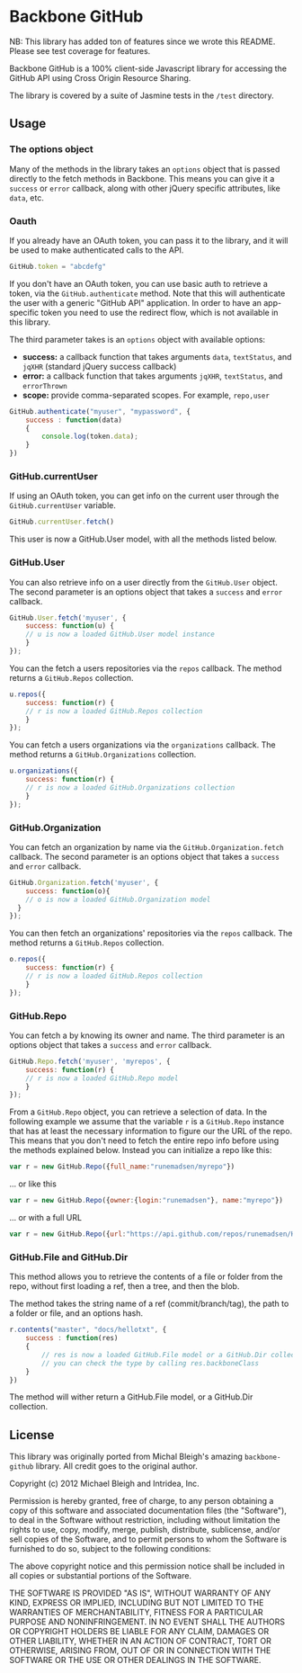 # Backbone GitHub

NB: This library has added ton of features since we wrote this README. Please see test coverage for features.

Backbone GitHub is a 100% client-side Javascript library for accessing the GitHub API using Cross Origin Resource Sharing.

The library is covered by a suite of Jasmine tests in the `/test` directory.

## Usage

### The options object

Many of the methods in the library takes an `options` object that is passed directly to the fetch methods in Backbone. This means you can give it a `success` or `error` callback, along with other jQuery specific attributes, like `data`, etc.

### Oauth

If you already have an OAuth token, you can pass it to the library, and it will be used to make authenticated calls to the API.

```javascript
GitHub.token = "abcdefg"
```

If you don't have an OAuth token, you can use basic auth to retrieve a token, via the `GitHub.authenticate` method. Note that this will authenticate the user with a generic "GitHub API" application. In order to have an app-specific token you need to use the redirect flow, which is not available in this library.

The third parameter takes is an `options` object with available options:

* **success:** a callback function that takes arguments
  `data`, `textStatus`, and `jqXHR` (standard jQuery
  success callback)
* **error:** a callback function that takes arguments
  `jqXHR`, `textStatus`, and `errorThrown`
* **scope:** provide comma-separated scopes. For example,
  `repo,user`

```javascript
GitHub.authenticate("myuser", "mypassword", {
	success : function(data)
	{
		console.log(token.data);
	}
})
```

### GitHub.currentUser

If using an OAuth token, you can get info on the current user through the `GitHub.currentUser` variable.

```javascript
GitHub.currentUser.fetch()
```

This user is now a GitHub.User model, with all the methods listed below.

### GitHub.User

You can also retrieve info on a user directly from the `GitHub.User` object. The second parameter is an options object that takes a `success` and `error` callback.

```javascript
GitHub.User.fetch('myuser', {
	success: function(u) {
  	// u is now a loaded GitHub.User model instance
	}
});
```

You can the fetch a users repositories via the `repos` callback. The method returns a `GitHub.Repos` collection.

```javascript
u.repos({
	success: function(r) {
  	// r is now a loaded GitHub.Repos collection
	}
});
```

You can fetch a users organizations via the `organizations` callback. The method returns a `GitHub.Organizations` collection.

```javascript
u.organizations({
	success: function(r) {
  	// r is now a loaded GitHub.Organizations collection
	}
});
```

### GitHub.Organization

You can fetch an organization by name via the `GitHub.Organization.fetch` callback. The second parameter is an options object that takes a `success` and `error` callback.

```javascript
GitHub.Organization.fetch('myuser', {
	success: function(o){
  	// o is now a loaded GitHub.Organization model
  }
});
```

You can then fetch an organizations' repositories via the `repos` callback. The method returns a `GitHub.Repos` collection.

```javascript
o.repos({
	success: function(r) {
  	// r is now a loaded GitHub.Repos collection
	}
});
```

### GitHub.Repo

You can fetch a by knowing its owner and name. The third parameter is an options object that takes a `success` and `error` callback.

```javascript
GitHub.Repo.fetch('myuser', 'myrepos', {
	success: function(r) {
  	// r is now a loaded GitHub.Repo model
	}
});
```

From a `GitHub.Repo` object, you can retrieve a selection of data. In the following example we assume that the variable `r` is a `GitHub.Repo` instance that has at least the necessary information to figure our the URL of the repo. This means that you don't need to fetch the entire repo info before using the methods explained below. Instead you can initialize a repo like this:

```javascript
var r = new GitHub.Repo({full_name:"runemadsen/myrepo"})
```

... or like this

```javascript
var r = new GitHub.Repo({owner:{login:"runemadsen"}, name:"myrepo"})
```

... or with a full URL

```javascript
var r = new GitHub.Repo({url:"https://api.github.com/repos/runemadsen/Hello-World"})
```

### GitHub.File and GitHub.Dir

This method allows you to retrieve the contents of a file or folder from the repo, without first loading a ref, then a tree, and then the blob.

The method takes the string name of a ref (commit/branch/tag), the path to a folder or file, and an options hash.

```javascript
r.contents("master", "docs/hellotxt", {
	success : function(res)
	{
		// res is now a loaded GitHub.File model or a GitHub.Dir collection
		// you can check the type by calling res.backboneClass
	}
})
```

The method will wither return a GitHub.File model, or a GitHub.Dir collection.

## License

This library was originally ported from Michal Bleigh's amazing `backbone-github` library. All credit goes to the original author.

Copyright (c) 2012 Michael Bleigh and Intridea, Inc.

Permission is hereby granted, free of charge, to any person obtaining a copy of this software and associated documentation files (the "Software"), to deal in the Software without restriction, including without limitation the rights to use, copy, modify, merge, publish, distribute, sublicense, and/or sell copies of the Software, and to permit persons to whom the Software is furnished to do so, subject to the following conditions:

The above copyright notice and this permission notice shall be included in all copies or substantial portions of the Software.

THE SOFTWARE IS PROVIDED "AS IS", WITHOUT WARRANTY OF ANY KIND, EXPRESS OR IMPLIED, INCLUDING BUT NOT LIMITED TO THE WARRANTIES OF MERCHANTABILITY, FITNESS FOR A PARTICULAR PURPOSE AND NONINFRINGEMENT. IN NO EVENT SHALL THE AUTHORS OR COPYRIGHT HOLDERS BE LIABLE FOR ANY CLAIM, DAMAGES OR OTHER LIABILITY, WHETHER IN AN ACTION OF CONTRACT, TORT OR OTHERWISE, ARISING FROM, OUT OF OR IN CONNECTION WITH THE SOFTWARE OR THE USE OR OTHER DEALINGS IN THE SOFTWARE.
